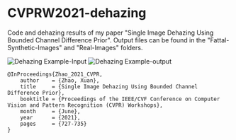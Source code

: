 # CVPRW2021-dehazing

Code and dehazing results of my paper "Single Image Dehazing Using Bounded Channel Difference Prior". 
Output files can be found in the "Fattal-Synthetic-Images" and "Real-Images" folders.

![Dehazing Example-Input](https://github.com/zx3682836/dehazing-using-bounded-channel-difference-prior-cvpr-2021-workshops/tree/master/image/real-052.png)
![Dehazing Example-output](https://github.com/zx3682836/dehazing-using-bounded-channel-difference-prior-cvpr-2021-workshops/tree/master/image/Radiance.png)

```
@InProceedings{Zhao_2021_CVPR,
    author    = {Zhao, Xuan},
    title     = {Single Image Dehazing Using Bounded Channel Difference Prior},
    booktitle = {Proceedings of the IEEE/CVF Conference on Computer Vision and Pattern Recognition (CVPR) Workshops},
    month     = {June},
    year      = {2021},
    pages     = {727-735}
}

```
